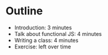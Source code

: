 # Outline

- Introduction: 3 minutes
- Talk about functional JS: 4 minutes
- Writing a class: 4 minutes
- Exercise: left over time
